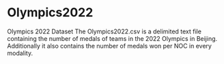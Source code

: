 # Olympics2022
Olympics 2022 Dataset
The Olympics2022.csv is a delimited text file containing the number of medals of teams in the 2022 Olympics in Beijing. Additionally it also contains the number of medals won per NOC in every modality.
